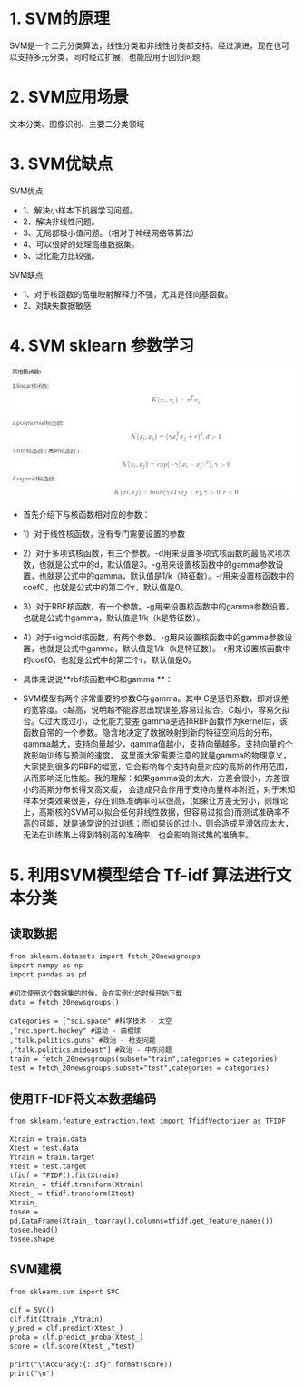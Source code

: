 # 1. SVM的原理
SVM是一个二元分类算法，线性分类和非线性分类都支持。经过演进，现在也可以支持多元分类，同时经过扩展，也能应用于回归问题
# 2. SVM应用场景 
文本分类、图像识别、主要二分类领域
# 3. SVM优缺点 
SVM优点
- 1、解决小样本下机器学习问题。
- 2、解决非线性问题。
- 3、无局部极小值问题。（相对于神经网络等算法）
- 4、可以很好的处理高维数据集。
- 5、泛化能力比较强。

SVM缺点
- 1、对于核函数的高维映射解释力不强，尤其是径向基函数。
- 2、对缺失数据敏感
# 4. SVM sklearn 参数学习 
![vavator](func.png)
- 首先介绍下与核函数相对应的参数：
- 1）对于线性核函数，没有专门需要设置的参数
- 2）对于多项式核函数，有三个参数。-d用来设置多项式核函数的最高次项次数，也就是公式中的d，默认值是3。-g用来设置核函数中的gamma参数设置，也就是公式中的gamma，默认值是1/k（特征数）。-r用来设置核函数中的coef0，也就是公式中的第二个r，默认值是0。
- 3）对于RBF核函数，有一个参数。-g用来设置核函数中的gamma参数设置，也就是公式中gamma，默认值是1/k（k是特征数）。
- 4）对于sigmoid核函数，有两个参数。-g用来设置核函数中的gamma参数设置，也就是公式中gamma，默认值是1/k（k是特征数）。-r用来设置核函数中的coef0，也就是公式中的第二个r，默认值是0。

- 具体来说说**rbf核函数中C和gamma **：

- SVM模型有两个非常重要的参数C与gamma。其中 C是惩罚系数，即对误差的宽容度。c越高，说明越不能容忍出现误差,容易过拟合。C越小，容易欠拟合。C过大或过小，泛化能力变差
gamma是选择RBF函数作为kernel后，该函数自带的一个参数。隐含地决定了数据映射到新的特征空间后的分布，gamma越大，支持向量越少，gamma值越小，支持向量越多。支持向量的个数影响训练与预测的速度。
这里面大家需要注意的就是gamma的物理意义，大家提到很多的RBF的幅宽，它会影响每个支持向量对应的高斯的作用范围，从而影响泛化性能。我的理解：如果gamma设的太大，方差会很小，方差很小的高斯分布长得又高又瘦， 会造成只会作用于支持向量样本附近，对于未知样本分类效果很差，存在训练准确率可以很高，(如果让方差无穷小，则理论上，高斯核的SVM可以拟合任何非线性数据，但容易过拟合)而测试准确率不高的可能，就是通常说的过训练；而如果设的过小，则会造成平滑效应太大，无法在训练集上得到特别高的准确率，也会影响测试集的准确率。

# 5. 利用SVM模型结合 Tf-idf 算法进行文本分类
## 读取数据
```angular2
from sklearn.datasets import fetch_20newsgroups
import numpy as np
import pandas as pd

#初次使用这个数据集的时候，会在实例化的时候开始下载
data = fetch_20newsgroups()

categories = ["sci.space" #科学技术 - 太空
,"rec.sport.hockey" #运动 - 曲棍球
,"talk.politics.guns" #政治 - 枪支问题
,"talk.politics.mideast"] #政治 - 中东问题
train = fetch_20newsgroups(subset="train",categories = categories)
test = fetch_20newsgroups(subset="test",categories = categories)
```
## 使用TF-IDF将文本数据编码
```angular2
from sklearn.feature_extraction.text import TfidfVectorizer as TFIDF

Xtrain = train.data
Xtest = test.data
Ytrain = train.target
Ytest = test.target
tfidf = TFIDF().fit(Xtrain)
Xtrain_ = tfidf.transform(Xtrain)
Xtest_ = tfidf.transform(Xtest)
Xtrain_
tosee = pd.DataFrame(Xtrain_.toarray(),columns=tfidf.get_feature_names())
tosee.head()
tosee.shape

```
## SVM建模
```angular2
from sklearn.svm import SVC

clf = SVC()
clf.fit(Xtrain_,Ytrain)
y_pred = clf.predict(Xtest_)
proba = clf.predict_proba(Xtest_)
score = clf.score(Xtest_,Ytest)

print("\tAccuracy:{:.3f}".format(score))
print("\n")
```